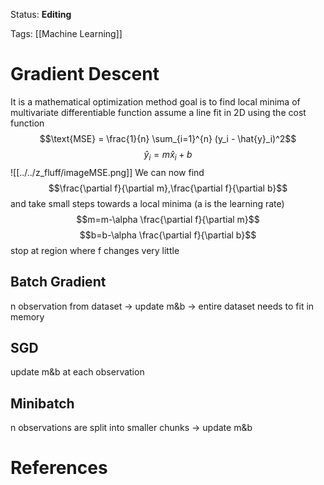 Status: **Editing**

Tags: [[Machine Learning]]

# Gradient Descent

It is a mathematical optimization method
goal is to find local minima of multivariate differentiable function
assume a line fit in 2D
using the cost function 
$$\text{MSE} = \frac{1}{n} \sum_{i=1}^{n} (y_i - \hat{y}_i)^2$$
$$\hat{y}_i = m\hat{x}_i + b$$
![[../../z_fluff/imageMSE.png]]
We can now find $$\frac{\partial f}{\partial m},\frac{\partial f}{\partial b}$$
and take small steps towards a local minima (a is the learning rate)
$$m=m-\alpha \frac{\partial f}{\partial m}$$
$$b=b-\alpha \frac{\partial f}{\partial b}$$
stop at region where f changes very little

## Batch Gradient
n observation from dataset -> update m&b -> entire dataset needs to fit in memory
## SGD
update m&b at each observation
## Minibatch
n observations are split into smaller chunks -> update m&b



# References